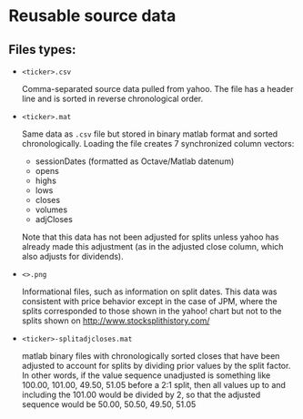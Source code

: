 Reusable source data
===
Files types:
---
- <code>&lt;ticker&gt;.csv</code>

    Comma-separated source data pulled from yahoo. The file has a header line and is
    sorted in reverse chronological order.

- <code>&lt;ticker&gt;.mat</code>

    Same data as <code>.csv</code> file but stored in binary matlab format and sorted
    chronologically. Loading the file creates 7 synchronized column vectors:

    - sessionDates (formatted as Octave/Matlab datenum)
    - opens
    - highs
    - lows
    - closes
    - volumes
    - adjCloses

    Note that this data has not been adjusted for splits unless yahoo has already made this
    adjustment (as in the adjusted close column, which also adjusts for dividends).

- <code>&lt;&gt;.png</code>

    Informational files, such as information on split dates. This data was consistent with
    price behavior except in the case of JPM, where the splits corresponded to those
    shown in the yahoo! chart but not to the splits shown on http://www.stocksplithistory.com/

- <code>&lt;ticker&gt;-splitadjcloses.mat</code>

    matlab binary files with chronologically sorted closes that have been adjusted to account
    for splits by dividing prior values by the split factor. In other words, if the value sequence unadjusted is 
    something like 100.00, 101.00, 49.50, 51.05 before a 2:1 split, then all values up to and including
    the 101.00 would be divided by 2, so that the adjusted sequence would be 50.00, 50.50, 49.50, 51.05
